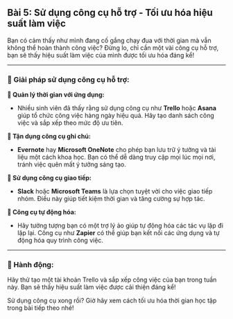 ## Bài 5: Sử dụng công cụ hỗ trợ - Tối ưu hóa hiệu suất làm việc

Bạn có cảm thấy như mình đang cố gắng chạy đua với thời gian mà vẫn không thể hoàn thành công việc? Đừng lo, chỉ cần một vài công cụ hỗ trợ, bạn sẽ thấy hiệu suất làm việc của mình được tối ưu hóa đáng kể!

---

### 📌 Giải pháp sử dụng công cụ hỗ trợ:

**🔹 Quản lý thời gian với ứng dụng:**
- Nhiều sinh viên đã thấy rằng sử dụng công cụ như **Trello** hoặc **Asana** giúp tổ chức công việc hàng ngày hiệu quả. Hãy tạo danh sách công việc và sắp xếp theo mức độ ưu tiên.

**🔹 Tận dụng công cụ ghi chú:**
- **Evernote** hay **Microsoft OneNote** cho phép bạn lưu trữ ý tưởng và tài liệu một cách khoa học. Bạn có thể dễ dàng truy cập mọi lúc mọi nơi, tránh việc quên mất ý tưởng sáng tạo.

**🔹 Sử dụng công cụ giao tiếp:**
- **Slack** hoặc **Microsoft Teams** là lựa chọn tuyệt vời cho việc giao tiếp nhóm. Điều này giúp tiết kiệm thời gian và tăng cường sự hợp tác.

**🔹 Công cụ tự động hóa:**
- Hãy tưởng tượng bạn có một trợ lý ảo giúp tự động hóa các tác vụ lặp đi lặp lại. Công cụ như **Zapier** có thể giúp bạn kết nối các ứng dụng và tự động hóa quy trình công việc.

---

### 🚀 Hành động:

Hãy thử tạo một tài khoản Trello và sắp xếp công việc của bạn trong tuần này. Bạn sẽ thấy hiệu suất làm việc được cải thiện đáng kể!

Sử dụng công cụ xong rồi? Giờ hãy xem cách tối ưu hóa thời gian học tập trong bài tiếp theo nhé!
